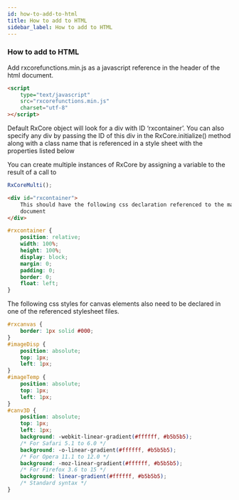```yaml
---
id: how-to-add-to-html
title: How to add to HTML
sidebar_label: How to add to HTML
---
```


### How to add to HTML

Add rxcorefunctions.min.js as a javascript reference in the header of the html document.

```html
<script
	type="text/javascript"
	src="rxcorefunctions.min.js"
	charset="utf-8"
></script>
```

Default RxCore object will look for a div with ID ‘rxcontainer’.
You can also specify any div by passing the ID of this div in the RxCore.initialize() method along with a class name that is referenced in a style sheet with the properties listed below

You can create multiple instances of RxCore by assigning a variable to the result of a call to

```javascript
RxCoreMulti();
```

```html
<div id="rxcontainer">
	This should have the following css declaration referenced to the main html
	document
</div>
```

```css
#rxcontainer {
	position: relative;
	width: 100%;
	height: 100%;
	display: block;
	margin: 0;
	padding: 0;
	border: 0;
	float: left;
}
```

The following css styles for canvas elements also need to be declared in one of the referenced stylesheet files.

```css
#rxcanvas {
	border: 1px solid #000;
}
#imageDisp {
	position: absolute;
	top: 1px;
	left: 1px;
}
#imageTemp {
	position: absolute;
	top: 1px;
	left: 1px;
}
#canv3D {
	position: absolute;
	top: 1px;
	left: 1px;
	background: -webkit-linear-gradient(#ffffff, #b5b5b5);
	/* For Safari 5.1 to 6.0 */
	background: -o-linear-gradient(#ffffff, #b5b5b5);
	/* For Opera 11.1 to 12.0 */
	background: -moz-linear-gradient(#ffffff, #b5b5b5);
	/* For Firefox 3.6 to 15 */
	background: linear-gradient(#ffffff, #b5b5b5);
	/* Standard syntax */
}
```

